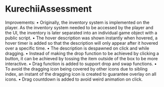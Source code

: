 # KurechiiAssessment
Improvements:
•	Originally, the inventory system is implemented on the player. As the inventory system needed to be accessed by the player and the UI, the inventory is later separated into an individual game object with a public script. 
•	The hover description was shown instantly when hovered, a hover timer is added so that the description will only appear after it hovered over a specific time.
•	The description is despawned on click and while dragging.
•	Instead of making the drop function to be achieved by clicking a button, it can be achieved by tossing the item outside of the box to be more interactive.
•	Drag function is added to support drop and swap functions.
•	To avoid the dragging icon being covered by other icons due to sibling index, an instant of the dragging icon is created to guarantee overlay on all icons.
•	Drag countdown is added to avoid weird animation on click.
